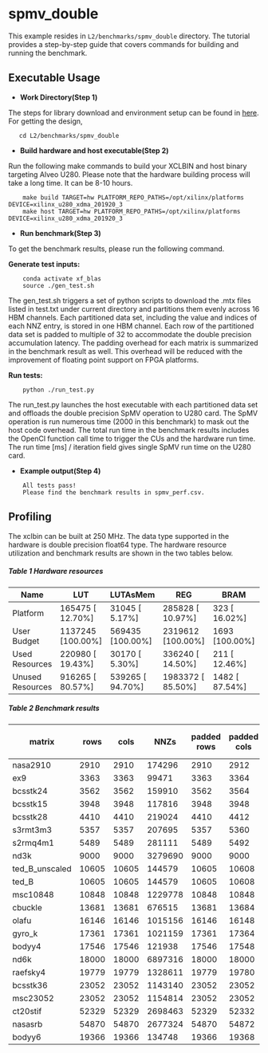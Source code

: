 spmv_double
=========

This example resides in ``L2/benchmarks/spmv_double`` directory. The tutorial provides a step-by-step guide that covers commands for building and running the benchmark.

Executable Usage
-----------------

* **Work Directory(Step 1)**

The steps for library download and environment setup can be found in [here](https://github.com/Xilinx/Vitis_Libraries/tree/master/sparse/L2/benchmarks#building). For getting the design,

```
   cd L2/benchmarks/spmv_double
```

* **Build hardware and host executable(Step 2)** 

Run the following make commands to build your XCLBIN and host binary targeting Alveo U280. Please note that the hardware building process will take a long time. It can be 8-10 hours.

```
    make build TARGET=hw PLATFORM_REPO_PATHS=/opt/xilinx/platforms DEVICE=xilinx_u280_xdma_201920_3
    make host TARGET=hw PLATFORM_REPO_PATHS=/opt/xilinx/platforms DEVICE=xilinx_u280_xdma_201920_3
```

* **Run benchmark(Step 3)**

To get the benchmark results, please run the following command.

**Generate test inputs:**

```
    conda activate xf_blas
    source ./gen_test.sh
```
The gen_test.sh triggers a set of python scripts to download the .mtx files listed in test.txt under current directory and partitions them evenly across 16 HBM channels. Each partitioned data set, including the value and indices of each NNZ entry, is stored in one HBM channel. Each row of the partitioned data set is padded to multiple of 32 to accommodate the double precision accumulation latency. The padding overhead for each matrix is summarized in the benchmark result as well. This overhead will be reduced with the improvement of floating point support on FPGA platforms.

**Run tests:**

```
    python ./run_test.py
```
The run_test.py launches the host executable with each partitioned data set and offloads the double precision SpMV operation to U280 card. The SpMV operation is run numerous time (2000 in this benchmark) to mask out the host code overhead. The total run time in the benchmark results includes the OpenCl function call time to trigger the CUs and the hardware run time. The run time [ms] / iteration field gives single SpMV run time on the U280 card.

* **Example output(Step 4)** 

```
    All tests pass!
    Please find the benchmark results in spmv_perf.csv.
```

Profiling
----------

The xclbin can be built at 250 MHz. The data type supported in the hardware is double precision float64 type.
The hardware resource utilization and benchmark results are shown in the two tables below.

##### Table 1 Hardware resources

| Name                | LUT               | LUTAsMem         | REG               | BRAM           | URAM          | DSP            |
|---------------------|-------------------|------------------|-------------------|----------------|---------------|----------------|
| Platform            |  165475 [ 12.70%] |  31045 [  5.17%] |  285828 [ 10.97%] |  323 [ 16.02%] |  64 [  6.67%] |    4 [  0.04%] |
| User Budget         | 1137245 [100.00%] | 569435 [100.00%] | 2319612 [100.00%] | 1693 [100.00%] | 896 [100.00%] | 9020 [100.00%] |
|    Used Resources   |  220980 [ 19.43%] |  30170 [  5.30%] |  336240 [ 14.50%] |  211 [ 12.46%] |  64 [  7.14%] |  900 [  9.98%] |
|    Unused Resources |  916265 [ 80.57%] | 539265 [ 94.70%] | 1983372 [ 85.50%] | 1482 [ 87.54%] | 832 [ 92.86%] | 8120 [ 90.02%] |

##### Table 2 Benchmark results

|matrix        | rows| cols| NNZs  |padded rows| padded cols| padded NNZs| padding ratio| num of runs| total run time[sec]| time[ms]/run|
|--------------|-----|-----|-------|-----------|------------|------------|--------------|------------|--------------------|-------------|
|nasa2910      |2910 |2910 |174296 |2910       |2912        |297952      |1.70946       |2000        |0.102513            |0.0512565    |
|ex9           |3363 |3363 |99471  |3363       |3364        |199328      |2.00388       |2000        |0.0759525           |0.0379762    |
|bcsstk24      |3562 |3562 |159910 |3562       |3564        |222656      |1.39238       |2000        |0.0747713           |0.0373857    |
|bcsstk15      |3948 |3948 |117816 |3948       |3948        |267488      |2.27039       |2000        |0.0872443           |0.0436221    |
|bcsstk28      |4410 |4410 |219024 |4410       |4412        |319264      |1.45767       |2000        |0.116322            |0.0581609    |
|s3rmt3m3      |5357 |5357 |207695 |5357       |5360        |330624      |1.59187       |2000        |0.106942            |0.0534711    |
|s2rmq4m1      |5489 |5489 |281111 |5489       |5492        |427648      |1.52128       |2000        |0.126217            |0.0631087    |
|nd3k          |9000 |9000 |3279690|9000       |9000        |4277792     |1.30433       |2000        |0.677946            |0.338973     |
|ted_B_unscaled|10605|10605|144579 |10605      |10608       |548416      |3.79319       |2000        |0.136411            |0.0682054    |
|ted_B         |10605|10605|144579 |10605      |10608       |548416      |3.79319       |2000        |0.149135            |0.0745673    |
|msc10848      |10848|10848|1229778|10848      |10848       |2050720     |1.66755       |2000        |0.391394            |0.195697     |
|cbuckle       |13681|13681|676515 |13681      |13684       |924832      |1.36705       |2000        |0.216792            |0.108396     |
|olafu         |16146|16146|1015156|16146      |16148       |1452320     |1.43064       |2000        |0.263899            |0.131949     |
|gyro_k        |17361|17361|1021159|17361      |17364       |1932384     |1.89234       |2000        |0.412774            |0.206387     |
|bodyy4        |17546|17546|121938 |17546      |17548       |710112      |5.82355       |2000        |0.269815            |0.134907     |
|nd6k          |18000|18000|6897316|18000      |18000       |9415552     |1.3651        |2000        |1.50509             |0.752544     |
|raefsky4      |19779|19779|1328611|19779      |19780       |2268704     |1.70758       |2000        |0.446744            |0.223372     |
|bcsstk36      |23052|23052|1143140|23052      |23052       |1833056     |1.60353       |2000        |0.374293            |0.187146     |
|msc23052      |23052|23052|1154814|23052      |23052       |3093824     |2.67907       |2000        |0.723612            |0.361806     |
|ct20stif      |52329|52329|2698463|52329      |52332       |4846624     |1.79607       |2000        |1.01894             |0.509468     |
|nasasrb       |54870|54870|2677324|54870      |54872       |4856256     |1.81385       |2000        |0.780656            |0.390328     |
|bodyy6        |19366|19366|134748 |19366      |19368       |762688      |5.66011       |2000        |0.247517            |0.123759     |

